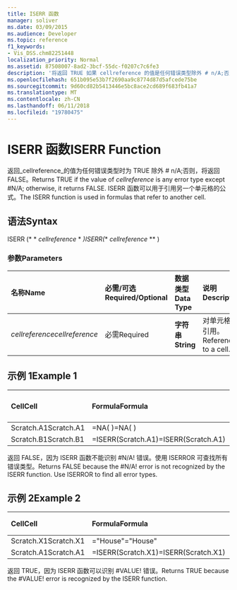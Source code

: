 ```yaml
---
title: ISERR 函数
manager: soliver
ms.date: 03/09/2015
ms.audience: Developer
ms.topic: reference
f1_keywords:
- Vis_DSS.chm82251448
localization_priority: Normal
ms.assetid: 87508007-8ad2-3bcf-55dc-f0207c7c6fe3
description: '将返回 TRUE 如果 cellreference 的值是任何错误类型除外 # n/A;否则，将返回 FALSE。 ISERR 函数可以用于引用另一个单元格的公式。'
ms.openlocfilehash: 651b095e53b7f2690aa9c8774d87d5afcede75be
ms.sourcegitcommit: 9d60cd82b5413446e5bc8ace2cd689f683fb41a7
ms.translationtype: MT
ms.contentlocale: zh-CN
ms.lasthandoff: 06/11/2018
ms.locfileid: "19780475"
---
```

# <a name="iserr-function"></a><span data-ttu-id="f54e6-104">ISERR 函数</span><span class="sxs-lookup"><span data-stu-id="f54e6-104">ISERR Function</span></span>

<span data-ttu-id="f54e6-105">返回_cellreference_的值为任何错误类型时为 TRUE 除外 # n/A;否则，将返回 FALSE。</span><span class="sxs-lookup"><span data-stu-id="f54e6-105">Returns TRUE if the value of  _cellreference_ is any error type except #N/A; otherwise, it returns FALSE.</span></span> <span data-ttu-id="f54e6-106">ISERR 函数可以用于引用另一个单元格的公式。</span><span class="sxs-lookup"><span data-stu-id="f54e6-106">The ISERR function is used in formulas that refer to another cell.</span></span> 
  
## <a name="syntax"></a><span data-ttu-id="f54e6-107">语法</span><span class="sxs-lookup"><span data-stu-id="f54e6-107">Syntax</span></span>

<span data-ttu-id="f54e6-108">ISERR (* * *cellreference* * *)</span><span class="sxs-lookup"><span data-stu-id="f54e6-108">ISERR(** *cellreference* ** )</span></span> 
  
### <a name="parameters"></a><span data-ttu-id="f54e6-109">参数</span><span class="sxs-lookup"><span data-stu-id="f54e6-109">Parameters</span></span>

|<span data-ttu-id="f54e6-110">**名称**</span><span class="sxs-lookup"><span data-stu-id="f54e6-110">**Name**</span></span>|<span data-ttu-id="f54e6-111">**必需/可选**</span><span class="sxs-lookup"><span data-stu-id="f54e6-111">**Required/Optional**</span></span>|<span data-ttu-id="f54e6-112">**数据类型**</span><span class="sxs-lookup"><span data-stu-id="f54e6-112">**Data Type**</span></span>|<span data-ttu-id="f54e6-113">**说明**</span><span class="sxs-lookup"><span data-stu-id="f54e6-113">**Description**</span></span>|
|:-----|:-----|:-----|:-----|
| <span data-ttu-id="f54e6-114">_cellreference_</span><span class="sxs-lookup"><span data-stu-id="f54e6-114">_cellreference_</span></span> <br/> |<span data-ttu-id="f54e6-115">必需</span><span class="sxs-lookup"><span data-stu-id="f54e6-115">Required</span></span>  <br/> |<span data-ttu-id="f54e6-116">**字符串**</span><span class="sxs-lookup"><span data-stu-id="f54e6-116">**String**</span></span> <br/> |<span data-ttu-id="f54e6-117">对单元格的引用。</span><span class="sxs-lookup"><span data-stu-id="f54e6-117">Reference to a cell.</span></span>  <br/> |
   
## <a name="example-1"></a><span data-ttu-id="f54e6-118">示例 1</span><span class="sxs-lookup"><span data-stu-id="f54e6-118">Example 1</span></span>

|<span data-ttu-id="f54e6-119">**Cell**</span><span class="sxs-lookup"><span data-stu-id="f54e6-119">**Cell**</span></span>|<span data-ttu-id="f54e6-120">**Formula**</span><span class="sxs-lookup"><span data-stu-id="f54e6-120">**Formula**</span></span>|<span data-ttu-id="f54e6-121">**返回的值**</span><span class="sxs-lookup"><span data-stu-id="f54e6-121">**Value returned**</span></span>|
|:-----|:-----|:-----|
|<span data-ttu-id="f54e6-122">Scratch.A1</span><span class="sxs-lookup"><span data-stu-id="f54e6-122">Scratch.A1</span></span>  <br/> |<span data-ttu-id="f54e6-123">=NA( )</span><span class="sxs-lookup"><span data-stu-id="f54e6-123">=NA( )</span></span>  <br/> |<span data-ttu-id="f54e6-124">#N/A!</span><span class="sxs-lookup"><span data-stu-id="f54e6-124">#N/A!</span></span>  <br/> |
|<span data-ttu-id="f54e6-125">Scratch.B1</span><span class="sxs-lookup"><span data-stu-id="f54e6-125">Scratch.B1</span></span>  <br/> |<span data-ttu-id="f54e6-126">=ISERR(Scratch.A1)</span><span class="sxs-lookup"><span data-stu-id="f54e6-126">=ISERR(Scratch.A1)</span></span>  <br/> |<span data-ttu-id="f54e6-127">FALSE</span><span class="sxs-lookup"><span data-stu-id="f54e6-127">FALSE</span></span>  <br/> |
   
<span data-ttu-id="f54e6-p103">返回 FALSE，因为 ISERR 函数不能识别 #N/A! 错误。使用 ISERROR 可查找所有错误类型。</span><span class="sxs-lookup"><span data-stu-id="f54e6-p103">Returns FALSE because the #N/A! error is not recognized by the ISERR function. Use ISERROR to find all error types.</span></span>
  
## <a name="example-2"></a><span data-ttu-id="f54e6-131">示例 2</span><span class="sxs-lookup"><span data-stu-id="f54e6-131">Example 2</span></span>

|<span data-ttu-id="f54e6-132">**Cell**</span><span class="sxs-lookup"><span data-stu-id="f54e6-132">**Cell**</span></span>|<span data-ttu-id="f54e6-133">**Formula**</span><span class="sxs-lookup"><span data-stu-id="f54e6-133">**Formula**</span></span>|<span data-ttu-id="f54e6-134">**返回的值**</span><span class="sxs-lookup"><span data-stu-id="f54e6-134">**Value returned**</span></span>|
|:-----|:-----|:-----|
|<span data-ttu-id="f54e6-135">Scratch.X1</span><span class="sxs-lookup"><span data-stu-id="f54e6-135">Scratch.X1</span></span>  <br/> |<span data-ttu-id="f54e6-136">="House"</span><span class="sxs-lookup"><span data-stu-id="f54e6-136">="House"</span></span>  <br/> |<span data-ttu-id="f54e6-137">#VALUE!</span><span class="sxs-lookup"><span data-stu-id="f54e6-137">#VALUE!</span></span>  <br/> |
|<span data-ttu-id="f54e6-138">Scratch.A1</span><span class="sxs-lookup"><span data-stu-id="f54e6-138">Scratch.A1</span></span>  <br/> |<span data-ttu-id="f54e6-139">=ISERR(Scratch.X1)</span><span class="sxs-lookup"><span data-stu-id="f54e6-139">=ISERR(Scratch.X1)</span></span>  <br/> |<span data-ttu-id="f54e6-140">TRUE</span><span class="sxs-lookup"><span data-stu-id="f54e6-140">TRUE</span></span>  <br/> |
   
<span data-ttu-id="f54e6-p104">返回 TRUE，因为 ISERR 函数可以识别 #VALUE! 错误。</span><span class="sxs-lookup"><span data-stu-id="f54e6-p104">Returns TRUE because the #VALUE! error is recognized by the ISERR function.</span></span>
  

